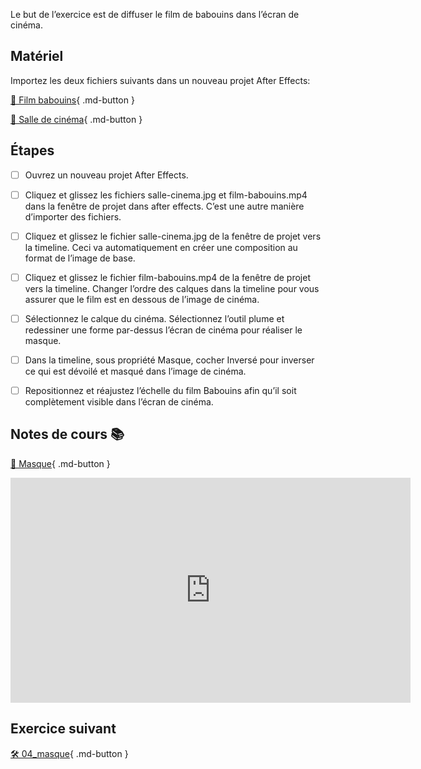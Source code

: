 Le but de l’exercice est de diffuser le film de babouins dans l’écran de cinéma.   

      


## Matériel
Importez les deux fichiers suivants dans un nouveau projet After Effects:   

[📁 Film babouins](https://cmontmorency365.sharepoint.com/:v:/s/TIM-582214-Animation2d77/ERvyKx9xbeZBkCSkA-xCDVgBmz7Qx2y2PuZW1A0n2Z_7Vw?e=xdILtv){ .md-button }       

[📁 Salle de cinéma](https://cmontmorency365.sharepoint.com/:i:/s/TIM-582214-Animation2d77/EbzBWKa56mtKnPEQwpOU94sBZlcaABWtU5FSPqQz1su0ug?e=IliDzL){ .md-button }       

      


## Étapes

- [ ] Ouvrez un nouveau projet After Effects.
- [ ] Cliquez et glissez les fichiers salle-cinema.jpg et film-babouins.mp4 dans la fenêtre de projet dans after effects. C’est une autre manière d’importer des fichiers.
- [ ] Cliquez et glissez le fichier salle-cinema.jpg de la fenêtre de projet vers la timeline. Ceci va automatiquement en créer une composition au format de l’image de base.
- [ ] Cliquez et glissez le fichier film-babouins.mp4 de la fenêtre de projet vers la timeline. Changer l’ordre des calques dans la timeline pour vous assurer que le film est en dessous de l’image de cinéma.
- [ ] Sélectionnez le calque du cinéma. Sélectionnez l’outil plume et redessiner une forme par-dessus l’écran de cinéma pour réaliser le masque.
- [ ] Dans la timeline, sous propriété Masque, cocher Inversé pour inverser ce qui est dévoilé et masqué dans l’image de cinéma.
- [ ] Repositionnez et réajustez l’échelle du film Babouins afin qu’il soit complètement visible dans l’écran de cinéma.


      


## Notes de cours 📚

[📁 Masque](https://cmontmorency365.sharepoint.com/:v:/s/TIM-582214-Animation2d77/EYyhwkByNIdBlxmqi1SU_WwBWgllOZVpAFtPxtrccaIGsg?e=vsgK6D){ .md-button }          

<iframe src="https://cmontmorency365.sharepoint.com/sites/TIM-582214-Animation2d77/_layouts/15/embed.aspx?UniqueId=40c2a18c-3472-4187-9719-aa8b5494fd6c&embed=%7B%22ust%22%3Atrue%2C%22hv%22%3A%22CopyEmbedCode%22%7D&referrer=StreamWebApp&referrerScenario=EmbedDialog.Create" width="640" height="360" frameborder="0" scrolling="no" allowfullscreen title="01_masque.mov"></iframe>

      
## Exercice suivant
[🛠️ 04_masque](04_masque.md){ .md-button }       
 

